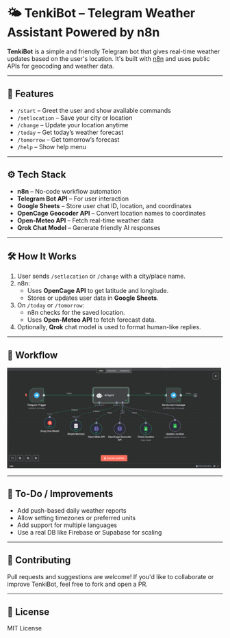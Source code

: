 # 🌤️ TenkiBot – Telegram Weather Assistant Powered by n8n

**TenkiBot** is a simple and friendly Telegram bot that gives real-time weather updates based on the user's location. It's built with [n8n](https://n8n.io/) and uses public APIs for geocoding and weather data.

---

## 🚀 Features

- `/start` – Greet the user and show available commands  
- `/setlocation` – Save your city or location  
- `/change` – Update your location anytime  
- `/today` – Get today’s weather forecast  
- `/tomorrow` – Get tomorrow’s forecast  
- `/help` – Show help menu  

---

## ⚙️ Tech Stack

- **n8n** – No-code workflow automation  
- **Telegram Bot API** – For user interaction  
- **Google Sheets** – Store user chat ID, location, and coordinates  
- **OpenCage Geocoder API** – Convert location names to coordinates  
- **Open-Meteo API** – Fetch real-time weather data  
- **Qrok Chat Model** – Generate friendly AI responses

---

## 🛠️ How It Works

1. User sends `/setlocation` or `/change` with a city/place name.
2. n8n:
   - Uses **OpenCage API** to get latitude and longitude.
   - Stores or updates user data in **Google Sheets**.
3. On `/today` or `/tomorrow`:
   - n8n checks for the saved location.
   - Uses **Open-Meteo API** to fetch forecast data.
4. Optionally, **Qrok** chat model is used to format human-like replies.

---

## 🧪 Workflow

<img src="tenkibot.png" width="500"/>

---

## 📝 To-Do / Improvements

- Add push-based daily weather reports  
- Allow setting timezones or preferred units  
- Add support for multiple languages  
- Use a real DB like Firebase or Supabase for scaling

---

## 🤝 Contributing

Pull requests and suggestions are welcome! If you'd like to collaborate or improve TenkiBot, feel free to fork and open a PR.

---

## 📄 License

MIT License
